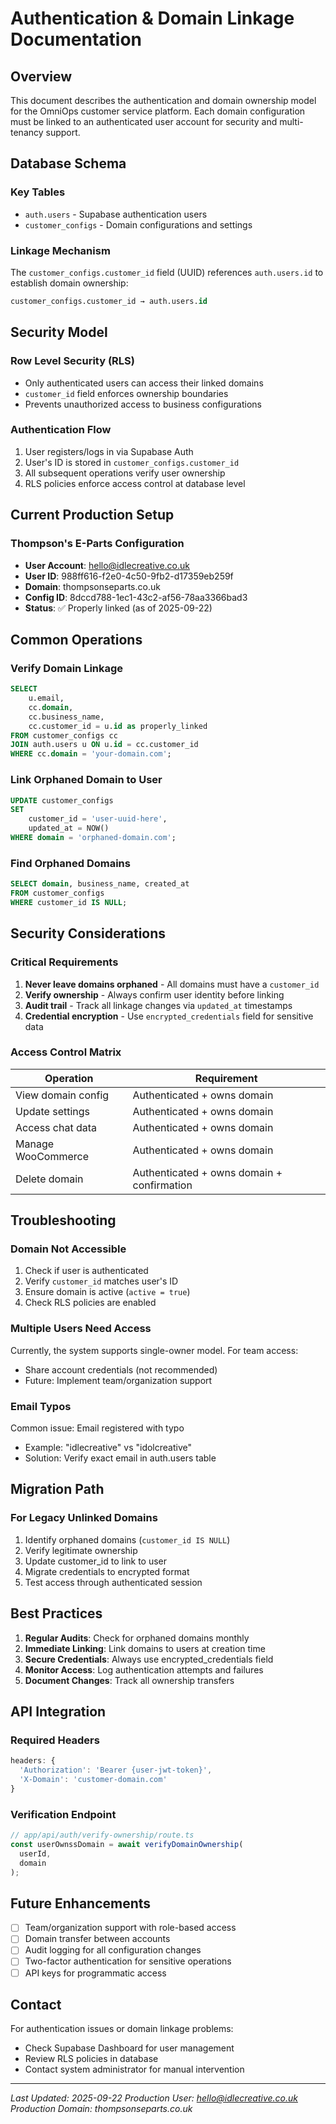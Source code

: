 # Authentication & Domain Linkage Documentation

## Overview
This document describes the authentication and domain ownership model for the OmniOps customer service platform. Each domain configuration must be linked to an authenticated user account for security and multi-tenancy support.

## Database Schema

### Key Tables
- `auth.users` - Supabase authentication users
- `customer_configs` - Domain configurations and settings

### Linkage Mechanism
The `customer_configs.customer_id` field (UUID) references `auth.users.id` to establish domain ownership:

```sql
customer_configs.customer_id → auth.users.id
```

## Security Model

### Row Level Security (RLS)
- Only authenticated users can access their linked domains
- `customer_id` field enforces ownership boundaries
- Prevents unauthorized access to business configurations

### Authentication Flow
1. User registers/logs in via Supabase Auth
2. User's ID is stored in `customer_configs.customer_id`
3. All subsequent operations verify user ownership
4. RLS policies enforce access control at database level

## Current Production Setup

### Thompson's E-Parts Configuration
- **User Account**: hello@idlecreative.co.uk
- **User ID**: 988ff616-f2e0-4c50-9fb2-d17359eb259f
- **Domain**: thompsonseparts.co.uk
- **Config ID**: 8dccd788-1ec1-43c2-af56-78aa3366bad3
- **Status**: ✅ Properly linked (as of 2025-09-22)

## Common Operations

### Verify Domain Linkage
```sql
SELECT 
    u.email,
    cc.domain,
    cc.business_name,
    cc.customer_id = u.id as properly_linked
FROM customer_configs cc
JOIN auth.users u ON u.id = cc.customer_id
WHERE cc.domain = 'your-domain.com';
```

### Link Orphaned Domain to User
```sql
UPDATE customer_configs
SET 
    customer_id = 'user-uuid-here',
    updated_at = NOW()
WHERE domain = 'orphaned-domain.com';
```

### Find Orphaned Domains
```sql
SELECT domain, business_name, created_at
FROM customer_configs
WHERE customer_id IS NULL;
```

## Security Considerations

### Critical Requirements
1. **Never leave domains orphaned** - All domains must have a `customer_id`
2. **Verify ownership** - Always confirm user identity before linking
3. **Audit trail** - Track all linkage changes via `updated_at` timestamps
4. **Credential encryption** - Use `encrypted_credentials` field for sensitive data

### Access Control Matrix
| Operation | Requirement |
|-----------|-------------|
| View domain config | Authenticated + owns domain |
| Update settings | Authenticated + owns domain |
| Access chat data | Authenticated + owns domain |
| Manage WooCommerce | Authenticated + owns domain |
| Delete domain | Authenticated + owns domain + confirmation |

## Troubleshooting

### Domain Not Accessible
1. Check if user is authenticated
2. Verify `customer_id` matches user's ID
3. Ensure domain is active (`active = true`)
4. Check RLS policies are enabled

### Multiple Users Need Access
Currently, the system supports single-owner model. For team access:
- Share account credentials (not recommended)
- Future: Implement team/organization support

### Email Typos
Common issue: Email registered with typo
- Example: "idlecreative" vs "idolcreative"
- Solution: Verify exact email in auth.users table

## Migration Path

### For Legacy Unlinked Domains
1. Identify orphaned domains (`customer_id IS NULL`)
2. Verify legitimate ownership
3. Update customer_id to link to user
4. Migrate credentials to encrypted format
5. Test access through authenticated session

## Best Practices

1. **Regular Audits**: Check for orphaned domains monthly
2. **Immediate Linking**: Link domains to users at creation time
3. **Secure Credentials**: Always use encrypted_credentials field
4. **Monitor Access**: Log authentication attempts and failures
5. **Document Changes**: Track all ownership transfers

## API Integration

### Required Headers
```javascript
headers: {
  'Authorization': 'Bearer {user-jwt-token}',
  'X-Domain': 'customer-domain.com'
}
```

### Verification Endpoint
```typescript
// app/api/auth/verify-ownership/route.ts
const userOwnssDomain = await verifyDomainOwnership(
  userId,
  domain
);
```

## Future Enhancements

- [ ] Team/organization support with role-based access
- [ ] Domain transfer between accounts
- [ ] Audit logging for all configuration changes
- [ ] Two-factor authentication for sensitive operations
- [ ] API keys for programmatic access

## Contact

For authentication issues or domain linkage problems:
- Check Supabase Dashboard for user management
- Review RLS policies in database
- Contact system administrator for manual intervention

---

*Last Updated: 2025-09-22*
*Production User: hello@idlecreative.co.uk*
*Production Domain: thompsonseparts.co.uk*
